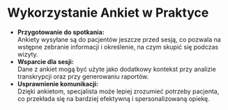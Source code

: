 # Wykorzystanie Ankiet w Praktyce

* **Przygotowanie do spotkania:**\
  Ankiety wysyłane są do pacjentów jeszcze przed sesją, co pozwala na wstępne zebranie informacji i określenie, na czym skupić się podczas wizyty.
* **Wsparcie dla sesji:**\
  Dane z ankiet mogą być użyte jako dodatkowy kontekst przy analizie transkrypcji oraz przy generowaniu raportów.
* **Usprawnienie komunikacji:**\
  Dzięki ankietom, specjalista może lepiej zrozumieć potrzeby pacjenta, co przekłada się na bardziej efektywną i spersonalizowaną opiekę.
